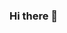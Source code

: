### Hi there 👋

<!--
**ChileShum/ChileShum** is a ✨ _special_ ✨ repository because its `README.md` (this file) appears on your GitHub profile.

Here are some ideas to get you started:

- 🔭 I’m currently working on Security & Privacy!
- 🌱 I’m currently learning PyTorch!
- 🤔 I’m looking for help with Mathematics!
- 💬 Ask me about anything!
- ⚡ Fun fact: 🏸
-->
